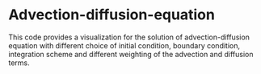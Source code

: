 # Advection-diffusion-equation
 
This code provides a visualization for the solution of advection-diffusion equation with different choice of initial condition, boundary condition, integration scheme and different weighting of the advection and diffusion terms.
